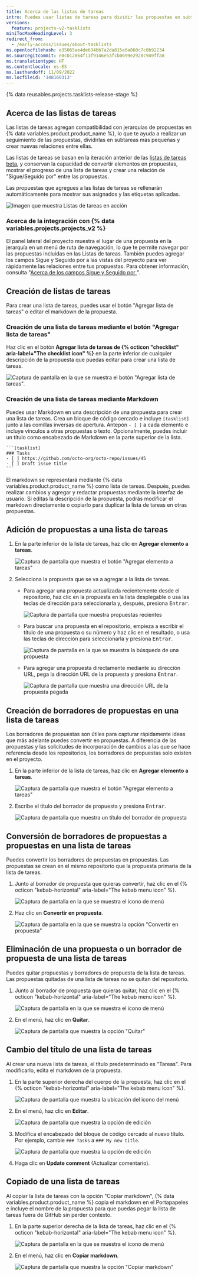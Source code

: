 ```yaml
---
title: Acerca de las listas de tareas
intro: Puedes usar listas de tareas para dividir las propuestas en subtareas más pequeñas.
versions:
  feature: projects-v2-tasklists
miniTocMaxHeadingLevel: 3
redirect_from:
  - /early-access/issues/about-tasklists
ms.openlocfilehash: e35065ae4de634bb7a2da815e0a860c7c0b92234
ms.sourcegitcommit: e8c012864f13f9146e53fcb0699e2928c949ffa8
ms.translationtype: HT
ms.contentlocale: es-ES
ms.lasthandoff: 11/09/2022
ms.locfileid: '148160313'
---
```

{% data reusables.projects.tasklists-release-stage %}

## Acerca de las listas de tareas

Las listas de tareas agregan compatibilidad con jerarquías de propuestas en {% data variables.product.product_name %}, lo que te ayuda a realizar un seguimiento de las propuestas, dividirlas en subtareas más pequeñas y crear nuevas relaciones entre ellas.

Las listas de tareas se basan en la iteración anterior de las [listas de tareas beta](/get-started/writing-on-github/working-with-advanced-formatting/about-task-lists), y conservan la capacidad de convertir elementos en propuestas, mostrar el progreso de una lista de tareas y crear una relación de "Sigue/Seguido por" entre las propuestas.

Las propuestas que agregues a las listas de tareas se rellenarán automáticamente para mostrar sus asignados y las etiquetas aplicadas.

![Imagen que muestra Listas de tareas en acción](/assets/images/help/issues/tasklist-hero.png)

### Acerca de la integración con {% data variables.projects.projects_v2 %}

 El panel lateral del proyecto muestra el lugar de una propuesta en la jerarquía en un menú de ruta de navegación, lo que te permite navegar por las propuestas incluidas en las Listas de tareas. También puedes agregar los campos Sigue y Seguido por a las vistas del proyecto para ver rápidamente las relaciones entre tus propuestas. Para obtener información, consulta "[Acerca de los campos Sigue y Seguido por ](/issues/planning-and-tracking-with-projects/understanding-fields/about-tracks-and-tracked-by-fields)".

## Creación de listas de tareas

Para crear una lista de tareas, puedes usar el botón "Agregar lista de tareas" o editar el markdown de la propuesta.

### Creación de una lista de tareas mediante el botón "Agregar lista de tareas"

Haz clic en el botón **Agregar lista de tareas de {% octicon "checklist" aria-label="The checklist icon" %}** en la parte inferior de cualquier descripción de la propuesta que puedas editar para crear una lista de tareas.

![Captura de pantalla en la que se muestra el botón "Agregar lista de tareas".](/assets/images/help/issues/tasklist-add-tasklist-button.png)

### Creación de una lista de tareas mediante Markdown

Puedes usar Markdown en una descripción de una propuesta para crear una lista de tareas. Crea un bloque de código cercado e incluye `[tasklist]` junto a las comillas inversas de apertura. Antepón `- [ ]` a cada elemento e incluye vínculos a otras propuestas o texto. Opcionalmente, puedes incluir un título como encabezado de Markdown en la parte superior de la lista. 

````
```[tasklist]
### Tasks
- [ ] https://github.com/octo-org/octo-repo/issues/45
- [ ] Draft issue title
```
````

El markdown se representará mediante {% data variables.product.product_name %} como lista de tareas. Después, puedes realizar cambios y agregar y redactar propuestas mediante la interfaz de usuario. Si editas la descripción de la propuesta, podrás modificar el markdown directamente o copiarlo para duplicar la lista de tareas en otras propuestas.



## Adición de propuestas a una lista de tareas

1. En la parte inferior de la lista de tareas, haz clic en **Agregar elemento a tareas**.
   
   ![Captura de pantalla que muestra el botón "Agregar elemento a tareas"](/assets/images/help/issues/add-new-tasklist-button.png)
   
1. Selecciona la propuesta que se va a agregar a la lista de tareas.
   
   * Para agregar una propuesta actualizada recientemente desde el repositorio, haz clic en la propuesta en la lista desplegable o usa las teclas de dirección para seleccionarla y, después, presiona <kbd>Entrar</kbd>. 
     
     ![Captura de pantalla que muestra propuestas recientes](/assets/images/help/issues/select-recent-issue.png)
     
   * Para buscar una propuesta en el repositorio, empieza a escribir el título de una propuesta o su número y haz clic en el resultado, o usa las teclas de dirección para seleccionarla y presiona <kbd>Entrar</kbd>.
     
     ![Captura de pantalla en la que se muestra la búsqueda de una propuesta](/assets/images/help/issues/search-for-issue.png)
     
   * Para agregar una propuesta directamente mediante su dirección URL, pega la dirección URL de la propuesta y presiona <kbd>Entrar</kbd>.
        
     ![Captura de pantalla que muestra una dirección URL de la propuesta pegada](/assets/images/help/issues/paste-issue-url.png)
     

## Creación de borradores de propuestas en una lista de tareas

Los borradores de propuestas son útiles para capturar rápidamente ideas que más adelante puedes convertir en propuestas. A diferencia de las propuestas y las solicitudes de incorporación de cambios a las que se hace referencia desde los repositorios, los borradores de propuestas solo existen en el proyecto.

1. En la parte inferior de la lista de tareas, haz clic en **Agregar elemento a tareas**.
   
   ![Captura de pantalla que muestra el botón "Agregar elemento a tareas"](/assets/images/help/issues/add-new-tasklist-button.png)
   
1. Escribe el título del borrador de propuesta y presiona <kbd>Entrar</kbd>.
   
   ![Captura de pantalla que muestra un título del borrador de propuesta](/assets/images/help/issues/add-draft-issue-to-tasklist.png)
   

## Conversión de borradores de propuestas a propuestas en una lista de tareas

Puedes convertir los borradores de propuestas en propuestas. Las propuestas se crean en el mismo repositorio que la propuesta primaria de la lista de tareas.

1. Junto al borrador de propuesta que quieras convertir, haz clic en el {% octicon "kebab-horizontal" aria-label="The kebab menu icon" %}.
   
   ![Captura de pantalla en la que se muestra el icono de menú](/assets/images/help/issues/tasklist-item-kebab.png)
   
1. Haz clic en **Convertir en propuesta**.
   
   ![Captura de pantalla en la que se muestra la opción "Convertir en propuesta"](/assets/images/help/issues/tasklist-convert-to-issue.png)
   

## Eliminación de una propuesta o un borrador de propuesta de una lista de tareas

Puedes quitar propuestas y borradores de propuesta de la lista de tareas. Las propuestas quitadas de una lista de tareas no se quitan del repositorio.

1. Junto al borrador de propuesta que quieras quitar, haz clic en el {% octicon "kebab-horizontal" aria-label="The kebab menu icon" %}.
   
   ![Captura de pantalla en la que se muestra el icono de menú](/assets/images/help/issues/tasklist-item-kebab.png)
   
1. En el menú, haz clic en **Quitar**.
   
   ![Captura de pantalla que muestra la opción "Quitar"](/assets/images/help/issues/tasklist-remove.png)
   
## Cambio del título de una lista de tareas

Al crear una nueva lista de tareas, el título predeterminado es "Tareas". Para modificarlo, edita el markdown de la propuesta.

1. En la parte superior derecha del cuerpo de la propuesta, haz clic en el {% octicon "kebab-horizontal" aria-label="The kebab menu icon" %}.
   
   ![Captura de pantalla que muestra la ubicación del icono del menú](/assets/images/help/issues/comment-menu.png)
   
1. En el menú, haz clic en **Editar**.
   
   ![Captura de pantalla que muestra la opción de edición](/assets/images/help/issues/comment-menu-edit.png)
   
1. Modifica el encabezado del bloque de código cercado al nuevo título. Por ejemplo, cambie `### Tasks` a `### My new title`. 
   
   ![Captura de pantalla que muestra la opción de edición](/assets/images/help/issues/edit-tasklist-title.png)
   
1. Haga clic en **Update comment** (Actualizar comentario).

## Copiado de una lista de tareas

Al copiar la lista de tareas con la opción "Copiar markdown", {% data variables.product.product_name %} copia el markdown en el Portapapeles e incluye el nombre de la propuesta para que puedas pegar la lista de tareas fuera de GitHub sin perder contexto. 

1. En la parte superior derecha de la lista de tareas, haz clic en el {% octicon "kebab-horizontal" aria-label="The kebab menu icon" %}.
   
   ![Captura de pantalla en la que se muestra el icono de menú](/assets/images/help/issues/tasklist-kebab.png)
   
1. En el menú, haz clic en **Copiar markdown**.
   
   ![Captura de pantalla que muestra la opción "Copiar markdown"](/assets/images/help/issues/tasklist-copy-markdown.png)
   
